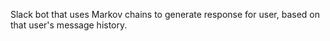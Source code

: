 Slack bot that uses Markov chains to generate response for user, based on that user's message history.
